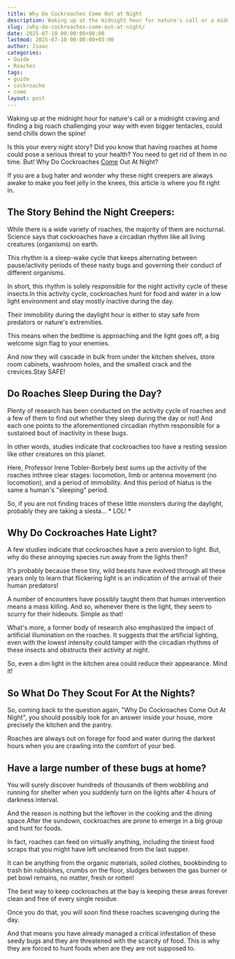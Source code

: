 ```yaml
---
title: Why Do Cockroaches Come Out at Night
description: Waking up at the midnight hour for nature's call or a midnight craving and finding a big roach challenging your way with even bigger tentacles, could send...
slug: /why-do-cockroaches-come-out-at-night/
date: 2025-07-10 00:00:00+00:00
lastmod: 2025-07-10 00:00:00+03:00
author: Isaac
categories:
- Guide
- Roaches
tags:
- guide
- cockroache
- come
layout: post
---
```

Waking up at the midnight hour for nature's call or a midnight craving and finding a big roach challenging your way with even bigger tentacles, could send chills down the spine!

Is this your every night story? Did you know that having roaches at home could pose a serious threat to your health? You need to get rid of them in no time. But! Why Do Cockroaches [Come](https://pestpolicy.com/where-do-fleas-come-from/) Out At Night?

If you are a bug hater and wonder why these night creepers are always awake to make you feel jelly in the knees, this article is where you fit right in.
## The Story Behind the Night Creepers:
While there is a wide variety of roaches, the majority of them are nocturnal. Science says that cockroaches have a circadian rhythm like all living creatures (organisms) on earth.

This rhythm is a sleep-wake cycle that keeps alternating between pause/activity periods of these nasty bugs and governing their conduct of different organisms.

In short, this rhythm is solely responsible for the night activity cycle of these insects.In this activity cycle, cockroaches hunt for food and water in a low light environment and stay mostly inactive during the day.

Their immobility during the daylight hour is either to stay safe from predators or nature's extremities.

This means when the bedtime is approaching and the light goes off, a big welcome sign flag to your enemies.

And now they will cascade in bulk from under the kitchen shelves, store room cabinets, washroom holes, and the smallest crack and the crevices.Stay SAFE!
## Do Roaches Sleep During the Day?
Plenty of research has been conducted on the activity cycle of roaches and a few of them to find out whether they sleep during the day or not! And each one points to the aforementioned circadian rhythm responsible for a sustained bout of inactivity in these bugs.

In other words, studies indicate that cockroaches too have a resting session like other creatures on this planet.

Here, Professor Irene Tobler-Borbely best sums up the activity of the roaches inthree clear stages: locomotion, limb or antenna movement (no locomotion), and a period of immobility. And this period of hiatus is the same a human's "sleeping" period.

So, if you are not finding traces of these little monsters during the daylight, probably they are taking a siesta... * LOL! *
## Why Do Cockroaches Hate Light?
A few studies indicate that cockroaches have a zero aversion to light. But, why do these annoying species run away from the lights then?

It's probably because these tiny, wild beasts have evolved through all these years only to learn that flickering light is an indication of the arrival of their human predators!

A number of encounters have possibly taught them that human intervention means a mass killing. And so, whenever there is the light, they seem to scurry for their hideouts. Simple as that!

What's more, a former body of research also emphasized the impact of artificial illumination on the roaches. It suggests that the artificial lighting, even with the lowest intensity could tamper with the circadian rhythms of these insects and obstructs their activity at night.

So, even a dim light in the kitchen area could reduce their appearance. Mind it!
## So What Do They Scout For At the Nights?
So, coming back to the question again, "Why Do Cockroaches Come Out At Night", you should possibly look for an answer inside your house, more precisely the kitchen and the pantry.

Roaches are always out on forage for food and water during the darkest hours when you are crawling into the comfort of your bed.
## Have a large number of these bugs at home?
You will surely discover hundreds of thousands of them wobbling and running for shelter when you suddenly turn on the lights after 4 hours of darkness interval.

And the reason is nothing but the leftover in the cooking and the dining space.After the sundown, cockroaches are prone to emerge in a big group and hunt for foods.

In fact, roaches can feed on virtually anything, including the tiniest food scraps that you might have left uncleaned from the last supper.

It can be anything from the organic materials, soiled clothes, bookbinding to trash bin rubbishes, crumbs on the floor, sludges between the gas burner or pet bowl remains, no matter, fresh or rotten!

The best way to keep cockroaches at the bay is keeping these areas forever clean and free of every single residue.

Once you do that, you will soon find these roaches scavenging during the day.

And that means you have already managed a critical infestation of these seedy bugs and they are threatened with the scarcity of food. This is why they are forced to hunt foods when are they are not supposed to.